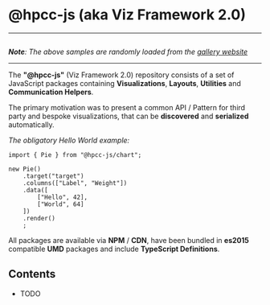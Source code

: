 # @hpcc-js (aka Viz Framework 2.0)

---

```sample-carousel
```
_**Note**:  The above samples are randomly loaded from the [gallery website](https://raw.githack.com/hpcc-systems/Visualization/master/demos/gallery/gallery.html)_

---

The **"@hpcc-js"** (Viz Framework 2.0) repository consists of a set of JavaScript packages containing **Visualizations**, **Layouts**, **Utilities** and **Communication Helpers**.

The primary motivation was to present a common API / Pattern for third party and bespoke visualizations, that can be **discovered** and **serialized** automatically.

_The obligatory Hello World example:_
```sample-code
import { Pie } from "@hpcc-js/chart";

new Pie()
    .target("target")
    .columns(["Label", "Weight"])
    .data([
        ["Hello", 42],
        ["World", 64]
    ])
    .render()
    ;
```

All packages are available via **NPM** / **CDN**, have been bundled in **es2015** compatible **UMD** packages and include **TypeScript Definitions**.


## Contents

* TODO
